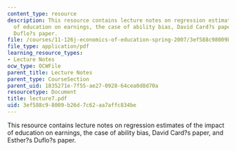 ```yaml
---
content_type: resource
description: This resource contains lecture notes on regression estimates of the impact
  of education on earnings, the case of ability bias, David Card?s paper, and Esther?s
  Duflo?s paper.
file: /courses/11-126j-economics-of-education-spring-2007/3ef588c98009b26d7c62aa7affc834be_lecture7.pdf
file_type: application/pdf
learning_resource_types:
- Lecture Notes
ocw_type: OCWFile
parent_title: Lecture Notes
parent_type: CourseSection
parent_uid: 1835271e-7f55-ae27-0928-64cea0d8d70a
resourcetype: Document
title: lecture7.pdf
uid: 3ef588c9-8009-b26d-7c62-aa7affc834be
---
```

This resource contains lecture notes on regression estimates of the impact of education on earnings, the case of ability bias, David Card?s paper, and Esther?s Duflo?s paper.

